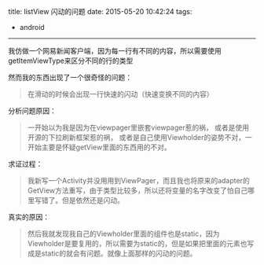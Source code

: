 title: listView 闪动的问题
date: 2015-05-20 10:42:24
tags:
- android
---

我仿做一个网易新闻客户端，因为每一行有不同的内容，所以需要使用getItemViewType来区分不同的行的类型

然而我的东西出现了一个很奇怪的问题：
> 在滑动的时候会出现一行快速的闪动（快速变换不同的内容）

分析问题原因：
> 一开始以为我是因为在viewpager里嵌套viewpager惹的祸，
或者是使用开源的下拉刷新框架惹的祸，
或者是自己使用Viewholder的姿势不对，一开始主要是怀疑getView里面的东西用的不对。

求证过程：
> 我新写一个Activity并没用用到ViewPager，而且我也将原来的adapter的GetView方法重写，由于类型比较多，所以还将变量的名字改变了怕自己哪里写错了。但是依然还是闪动。

真实的原因：
> 然后我就发现我自己的Viewholder里面的组件也是static，因为Viewholder是要复用的，所以需要为static的，但是如果把里面的元素也写成是static的就会有问题。就像上面那样的闪动的问题。
